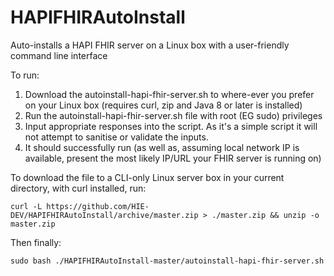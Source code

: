 # HAPIFHIRAutoInstall
Auto-installs a HAPI FHIR server on a Linux box with a user-friendly command line interface

To run:

1. Download the autoinstall-hapi-fhir-server.sh to where-ever you prefer on your Linux box (requires curl, zip and Java 8 or later is installed)
2. Run the autoinstall-hapi-fhir-server.sh file with root (EG sudo) privileges
3. Input appropriate responses into the script. As it's a simple script it will not attempt to sanitise or validate the inputs.
4. It should successfully run (as well as, assuming local network IP is available, present the most likely IP/URL your FHIR server is running on)

To download the file to a CLI-only Linux server box in your current directory, with curl installed, run:

    curl -L https://github.com/HIE-DEV/HAPIFHIRAutoInstall/archive/master.zip > ./master.zip && unzip -o master.zip
    
Then finally:

    sudo bash ./HAPIFHIRAutoInstall-master/autoinstall-hapi-fhir-server.sh

